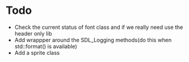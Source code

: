# Todo
* Check the current status of font class and if we really need use the header only lib
* Add wrappper around the SDL_Logging methods(do this when std::format() is available)
* Add a sprite class
